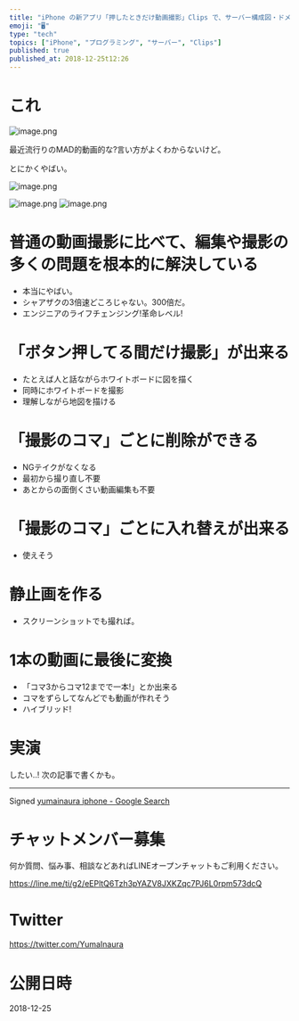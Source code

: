 ```yaml
---
title: "iPhone の新アプリ「押したときだけ動画撮影」Clips で、サーバー構成図・ドメイン理解・プログラミング全体像を把握するのがやばそうな"
emoji: "🖥"
type: "tech"
topics: ["iPhone", "プログラミング", "サーバー", "Clips"]
published: true
published_at: 2018-12-25t12:26
---
```






# これ

![image.png](https://qiita-image-store.s3.amazonaws.com/0/89618/d3b955b0-0524-e375-0e9c-6e882ee2eae7.png)

最近流行りのMAD的動画的な?言い方がよくわからないけど。

とにかくやばい。


![image.png](https://qiita-image-store.s3.amazonaws.com/0/89618/403bf4c4-00f8-fc68-5883-866df995f100.png)

![image.png](https://qiita-image-store.s3.amazonaws.com/0/89618/403bf4c4-00f8-fc68-5883-866df995f100.png)
![image.png](https://qiita-image-store.s3.amazonaws.com/0/89618/403bf4c4-00f8-fc68-5883-866df995f100.png)
# 普通の動画撮影に比べて、編集や撮影の多くの問題を根本的に解決している

- 本当にやばい。
- シャアザクの3倍速どころじゃない。300倍だ。
- エンジニアのライフチェンジング!革命レベル!

# 「ボタン押してる間だけ撮影」が出来る

- たとえば人と話ながらホワイトボードに図を描く
- 同時にホワイトボードを撮影
- 理解しながら地図を描ける

# 「撮影のコマ」ごとに削除ができる

- NGテイクがなくなる
- 最初から撮り直し不要
- あとからの面倒くさい動画編集も不要

# 「撮影のコマ」ごとに入れ替えが出来る

- 使えそう

# 

# 静止画を作る

- スクリーンショットでも撮れば。

# 1本の動画に最後に変換

- 「コマ3からコマ12までで一本!」とか出来る
- コマをずらしてなんどでも動画が作れそう
- ハイブリッド!

# 実演

したい‥! 次の記事で書くかも。

---

Signed [yumainaura iphone - Google Search](https://www.google.com/search?q=yumainaura+iphone&oq=yumainaura+iphone&aqs=chrome..69i57.3543j0j7&sourceid=chrome&ie=UTF-8)








<!-- Update From Qiita API -->

# チャットメンバー募集


何か質問、悩み事、相談などあればLINEオープンチャットもご利用ください。

https://line.me/ti/g2/eEPltQ6Tzh3pYAZV8JXKZqc7PJ6L0rpm573dcQ





# Twitter


https://twitter.com/YumaInaura


<!-- Update From Qiita API -->



# 公開日時

2018-12-25
